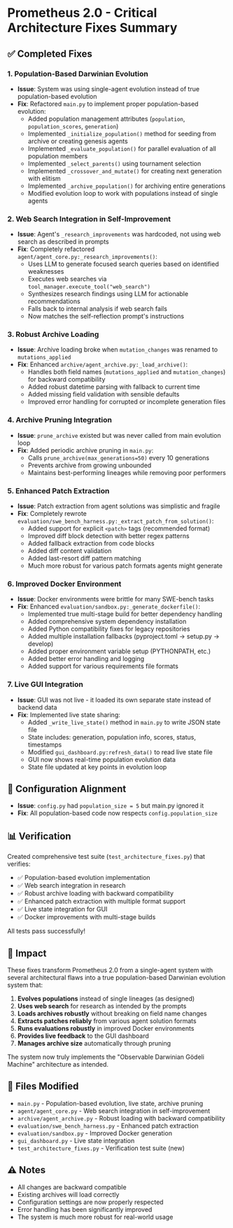 # Prometheus 2.0 - Critical Architecture Fixes Summary

## ✅ Completed Fixes

### 1. **Population-Based Darwinian Evolution**

- **Issue**: System was using single-agent evolution instead of true population-based evolution
- **Fix**: Refactored `main.py` to implement proper population-based evolution:
  - Added population management attributes (`population`, `population_scores`, `generation`)
  - Implemented `_initialize_population()` method for seeding from archive or creating genesis agents
  - Implemented `_evaluate_population()` for parallel evaluation of all population members
  - Implemented `_select_parents()` using tournament selection
  - Implemented `_crossover_and_mutate()` for creating next generation with elitism
  - Implemented `_archive_population()` for archiving entire generations
  - Modified evolution loop to work with populations instead of single agents

### 2. **Web Search Integration in Self-Improvement**

- **Issue**: Agent's `_research_improvements` was hardcoded, not using web search as described in prompts
- **Fix**: Completely refactored `agent/agent_core.py:_research_improvements()`:
  - Uses LLM to generate focused search queries based on identified weaknesses
  - Executes web searches via `tool_manager.execute_tool("web_search")`
  - Synthesizes research findings using LLM for actionable recommendations
  - Falls back to internal analysis if web search fails
  - Now matches the self-reflection prompt's instructions

### 3. **Robust Archive Loading**

- **Issue**: Archive loading broke when `mutation_changes` was renamed to `mutations_applied`
- **Fix**: Enhanced `archive/agent_archive.py:_load_archive()`:
  - Handles both field names (`mutations_applied` and `mutation_changes`) for backward compatibility
  - Added robust datetime parsing with fallback to current time
  - Added missing field validation with sensible defaults
  - Improved error handling for corrupted or incomplete generation files

### 4. **Archive Pruning Integration**

- **Issue**: `prune_archive` existed but was never called from main evolution loop
- **Fix**: Added periodic archive pruning in `main.py`:
  - Calls `prune_archive(max_generations=50)` every 10 generations
  - Prevents archive from growing unbounded
  - Maintains best-performing lineages while removing poor performers

### 5. **Enhanced Patch Extraction**

- **Issue**: Patch extraction from agent solutions was simplistic and fragile
- **Fix**: Completely rewrote `evaluation/swe_bench_harness.py:_extract_patch_from_solution()`:
  - Added support for explicit `<patch>` tags (recommended format)
  - Improved diff block detection with better regex patterns
  - Added fallback extraction from code blocks
  - Added diff content validation
  - Added last-resort diff pattern matching
  - Much more robust for various patch formats agents might generate

### 6. **Improved Docker Environment**

- **Issue**: Docker environments were brittle for many SWE-bench tasks
- **Fix**: Enhanced `evaluation/sandbox.py:_generate_dockerfile()`:
  - Implemented true multi-stage build for better dependency handling
  - Added comprehensive system dependency installation
  - Added Python compatibility fixes for legacy repositories
  - Added multiple installation fallbacks (pyproject.toml → setup.py → develop)
  - Added proper environment variable setup (PYTHONPATH, etc.)
  - Added better error handling and logging
  - Added support for various requirements file formats

### 7. **Live GUI Integration**

- **Issue**: GUI was not live - it loaded its own separate state instead of backend data
- **Fix**: Implemented live state sharing:
  - Added `_write_live_state()` method in `main.py` to write JSON state file
  - State includes: generation, population info, scores, status, timestamps
  - Modified `gui_dashboard.py:refresh_data()` to read live state file
  - GUI now shows real-time population evolution data
  - State file updated at key points in evolution loop

## 🔧 Configuration Alignment

- **Issue**: `config.py` had `population_size = 5` but main.py ignored it
- **Fix**: All population-based code now respects `config.population_size`

## 📊 Verification

Created comprehensive test suite (`test_architecture_fixes.py`) that verifies:

- ✅ Population-based evolution implementation
- ✅ Web search integration in research
- ✅ Robust archive loading with backward compatibility
- ✅ Enhanced patch extraction with multiple format support
- ✅ Live state integration for GUI
- ✅ Docker improvements with multi-stage builds

All tests pass successfully!

## 🚀 Impact

These fixes transform Prometheus 2.0 from a single-agent system with several architectural flaws into a true population-based Darwinian evolution system that:

1. **Evolves populations** instead of single lineages (as designed)
2. **Uses web search** for research as intended by the prompts
3. **Loads archives robustly** without breaking on field name changes
4. **Extracts patches reliably** from various agent solution formats
5. **Runs evaluations robustly** in improved Docker environments
6. **Provides live feedback** to the GUI dashboard
7. **Manages archive size** automatically through pruning

The system now truly implements the "Observable Darwinian Gödeli Machine" architecture as intended.

## 📝 Files Modified

- `main.py` - Population-based evolution, live state, archive pruning
- `agent/agent_core.py` - Web search integration in self-improvement
- `archive/agent_archive.py` - Robust loading with backward compatibility
- `evaluation/swe_bench_harness.py` - Enhanced patch extraction
- `evaluation/sandbox.py` - Improved Docker generation
- `gui_dashboard.py` - Live state integration
- `test_architecture_fixes.py` - Verification test suite (new)

## ⚠️ Notes

- All changes are backward compatible
- Existing archives will load correctly
- Configuration settings are now properly respected
- Error handling has been significantly improved
- The system is much more robust for real-world usage
